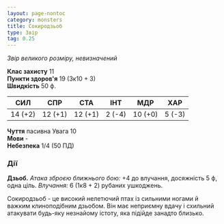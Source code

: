 ```yaml
---
layout: page-nontoc
category: monsters
title: Сокиродзьоб
type: Звір
tag: 0.25
---
```


_Звір великого розміру, невизначений_  

**Клас захисту** 11    
**Пункти здоров'я** 19 (3к10 + 3)    
**Швидкість** 50 ф.  

| СИЛ     | СПР     | СТА     | ІНТ    | МДР     | ХАР    |
| ------- | ------- | ------- | ------ | ------- | ------ |
| 14 (+2) | 12 (+1) | 12 (+1) | 2 (-4) | 10 (+0) | 5 (-3) |

**Чуття** пасивна Увага 10    
**Мови** -    
**Небезпека** 1/4 (50 ПД)  

### Дії
**Дзьоб.** _Атака зброєю ближнього бою:_ +4 до влучання, досяжність 5 ф, одна ціль. _Влучання:_ 6 (1к8 + 2) рубаних ушкоджень.  

Сокиродзьоб - це високий нелетючий птах із сильними ногами й важким клиноподібним дзьобом. Він має неприємну вдачу і схильний атакувати будь-яку незнайому істоту, яка підійде занадто близько.

